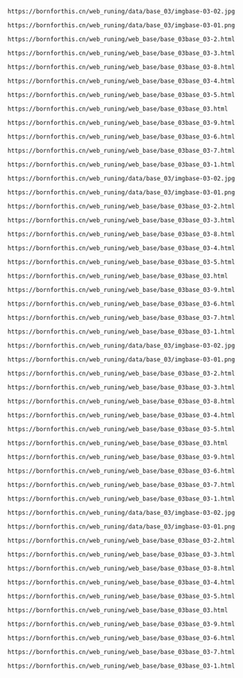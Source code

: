 
```link
https://bornforthis.cn/web_runing/data/base_03/imgbase-03-02.jpg
```

    
```link
https://bornforthis.cn/web_runing/data/base_03/imgbase-03-01.png
```

    
```link
https://bornforthis.cn/web_runing/web_base/base_03base_03-2.html
```

    
```link
https://bornforthis.cn/web_runing/web_base/base_03base_03-3.html
```

    
```link
https://bornforthis.cn/web_runing/web_base/base_03base_03-8.html
```

    
```link
https://bornforthis.cn/web_runing/web_base/base_03base_03-4.html
```

    
```link
https://bornforthis.cn/web_runing/web_base/base_03base_03-5.html
```

    
```link
https://bornforthis.cn/web_runing/web_base/base_03base_03.html
```

    
```link
https://bornforthis.cn/web_runing/web_base/base_03base_03-9.html
```

    
```link
https://bornforthis.cn/web_runing/web_base/base_03base_03-6.html
```

    
```link
https://bornforthis.cn/web_runing/web_base/base_03base_03-7.html
```

    
```link
https://bornforthis.cn/web_runing/web_base/base_03base_03-1.html
```

    
```link
https://bornforthis.cn/web_runing/data/base_03/imgbase-03-02.jpg
```

    
```link
https://bornforthis.cn/web_runing/data/base_03/imgbase-03-01.png
```

    
```link
https://bornforthis.cn/web_runing/web_base/base_03base_03-2.html
```

    
```link
https://bornforthis.cn/web_runing/web_base/base_03base_03-3.html
```

    
```link
https://bornforthis.cn/web_runing/web_base/base_03base_03-8.html
```

    
```link
https://bornforthis.cn/web_runing/web_base/base_03base_03-4.html
```

    
```link
https://bornforthis.cn/web_runing/web_base/base_03base_03-5.html
```

    
```link
https://bornforthis.cn/web_runing/web_base/base_03base_03.html
```

    
```link
https://bornforthis.cn/web_runing/web_base/base_03base_03-9.html
```

    
```link
https://bornforthis.cn/web_runing/web_base/base_03base_03-6.html
```

    
```link
https://bornforthis.cn/web_runing/web_base/base_03base_03-7.html
```

    
```link
https://bornforthis.cn/web_runing/web_base/base_03base_03-1.html
```

    
```link
https://bornforthis.cn/web_runing/data/base_03/imgbase-03-02.jpg
```

    
```link
https://bornforthis.cn/web_runing/data/base_03/imgbase-03-01.png
```

    
```link
https://bornforthis.cn/web_runing/web_base/base_03base_03-2.html
```

    
```link
https://bornforthis.cn/web_runing/web_base/base_03base_03-3.html
```

    
```link
https://bornforthis.cn/web_runing/web_base/base_03base_03-8.html
```

    
```link
https://bornforthis.cn/web_runing/web_base/base_03base_03-4.html
```

    
```link
https://bornforthis.cn/web_runing/web_base/base_03base_03-5.html
```

    
```link
https://bornforthis.cn/web_runing/web_base/base_03base_03.html
```

    
```link
https://bornforthis.cn/web_runing/web_base/base_03base_03-9.html
```

    
```link
https://bornforthis.cn/web_runing/web_base/base_03base_03-6.html
```

    
```link
https://bornforthis.cn/web_runing/web_base/base_03base_03-7.html
```

    
```link
https://bornforthis.cn/web_runing/web_base/base_03base_03-1.html
```

    
```link
https://bornforthis.cn/web_runing/data/base_03/imgbase-03-02.jpg
```

    
```link
https://bornforthis.cn/web_runing/data/base_03/imgbase-03-01.png
```

    
```link
https://bornforthis.cn/web_runing/web_base/base_03base_03-2.html
```

    
```link
https://bornforthis.cn/web_runing/web_base/base_03base_03-3.html
```

    
```link
https://bornforthis.cn/web_runing/web_base/base_03base_03-8.html
```

    
```link
https://bornforthis.cn/web_runing/web_base/base_03base_03-4.html
```

    
```link
https://bornforthis.cn/web_runing/web_base/base_03base_03-5.html
```

    
```link
https://bornforthis.cn/web_runing/web_base/base_03base_03.html
```

    
```link
https://bornforthis.cn/web_runing/web_base/base_03base_03-9.html
```

    
```link
https://bornforthis.cn/web_runing/web_base/base_03base_03-6.html
```

    
```link
https://bornforthis.cn/web_runing/web_base/base_03base_03-7.html
```

    
```link
https://bornforthis.cn/web_runing/web_base/base_03base_03-1.html
```

    